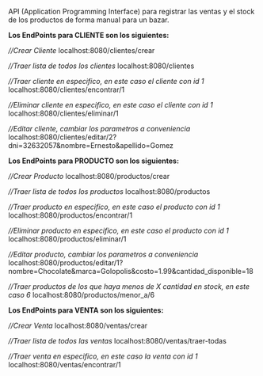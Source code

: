 API (Application Programming Interface) para registrar las ventas y el stock de los productos de forma manual para un bazar.

**Los EndPoints para CLIENTE son los siguientes:**

*//Crear Cliente*
localhost:8080/clientes/crear

*//Traer lista de todos los clientes*
localhost:8080/clientes

*//Traer cliente en especifico, en este caso el cliente con id 1*
localhost:8080/clientes/encontrar/1

*//Eliminar cliente en especifico, en este caso el cliente con id 1*
localhost:8080/clientes/eliminar/1

*//Editar cliente, cambiar los parametros a conveniencia*
localhost:8080/clientes/editar/2?dni=32632057&nombre=Ernesto&apellido=Gomez

**Los EndPoints para PRODUCTO son los siguientes:**

*//Crear Producto*
localhost:8080/productos/crear

*//Traer lista de todos los productos*
localhost:8080/productos

*//Traer producto en especifico, en este caso el producto con id 1*
localhost:8080/productos/encontrar/1

*//Eliminar producto en especifico, en este caso el producto con id 1*
localhost:8080/productos/eliminar/1

*//Editar producto, cambiar los parametros a conveniencia*
localhost:8080/productos/editar/1?nombre=Chocolate&marca=Golopolis&costo=1.99&cantidad_disponible=18

*//Traer productos de los que haya menos de X cantidad en stock, en este caso 6*
localhost:8080/productos/menor_a/6

**Los EndPoints para VENTA son los siguientes:**

*//Crear Venta*
localhost:8080/ventas/crear

*//Traer lista de todos las ventas*
localhost:8080/ventas/traer-todas

*//Traer venta en especifico, en este caso la venta con id 1*
localhost:8080/ventas/encontrar/1
